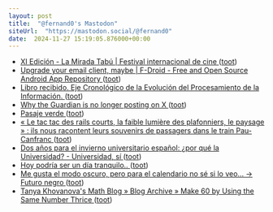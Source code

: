 ```yaml
---
layout: post
title:  "@fernand0's Mastodon"
siteUrl:  "https://mastodon.social/@fernand0"
date:  2024-11-27 15:19:05.876000+00:00
---
```

*  [XI Edición - La Mirada Tabú \| Festival internacional de cine ](https://lamiradatabu.com/xi-edicion) ([toot](https://mastodon.social/@fernand0/113555586801629765))
*  [Upgrade your email client, maybe \| F-Droid - Free and Open Source Android App Repository ](https://f-droid.org/en/2024/11/07/twif.htm) ([toot](https://mastodon.social/@fernand0/113554899880188731))
*  [Libro recibido. Eje Cronológico de la Evolución del Procesamiento de la Información. ](https://fotografiasenmovimiento.wordpress.com/2024/11/27/libro-recibido-eje-cronologico-de-la-evolucion-del-procesamiento-de-la-informacion) ([toot](https://mastodon.social/@fernand0/113554830829037671))
*  [Why the Guardian is no longer posting on X ](https://www.theguardian.com/media/2024/nov/13/why-the-guardian-is-no-longer-posting-on-) ([toot](https://mastodon.social/@fernand0/113554592180615507))
*  [Pasaje verde ](https://www.flickr.com/photos/fernand0/54148586246) ([toot](https://mastodon.social/@fernand0/113554534104220464))
*  [« Le tac tac des rails courts, la faible lumière des plafonniers, le paysage » : ils nous racontent leurs souvenirs de passagers dans le train Pau-Canfranc   ](https://www.larepubliquedespyrenees.fr/economie/pau-canfranc/le-tac-tac-des-rails-courts-la-faible-lumiere-des-plafonniers-le-paysage-ils-nous-racontent-leurs-souvenirs-de-passagers-dans-le-train-pau-canfranc-22066519.p) ([toot](https://mastodon.social/@fernand0/113554398261133909))
*  [Dos años para el invierno universitario español: ¿por qué la Universidad? - Universidad, sí ](https://www.universidadsi.es/dos-anos-para-el-invierno-universitario-espanol-por-que-la-universidad) ([toot](https://mastodon.social/@fernand0/113554259939271589))
*  [Hoy podría ser un día tranquilo.. ](https://mastodon.social/@fernand0/113554244263540708) ([toot](https://mastodon.social/@fernand0/113554244263540708))
*  [Me gusta el modo oscuro, pero para el calendario no sé si lo veo... -&gt; Futuro negro ](https://mastodon.social/@fernand0/113554163195851774) ([toot](https://mastodon.social/@fernand0/113554163195851774))
*  [Tanya Khovanova's Math Blog  » Blog Archive   » Make 60 by Using the Same Number Thrice ](https://blog.tanyakhovanova.com/2024/11/make-60-by-using-the-same-number-thrice) ([toot](https://mastodon.social/@fernand0/113553225157362802))
